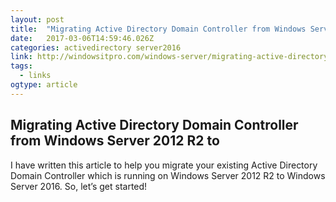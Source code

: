 ```yaml
---
layout: post 
title:  "Migrating Active Directory Domain Controller from Windows Server 2012 R2 to Windows Server 2016 | Windows Server content from Windows IT Pro" 
date:   2017-03-06T14:59:46.026Z 
categories: activedirectory server2016
link: http://windowsitpro.com/windows-server/migrating-active-directory-domain-controller-windows-server-2012-r2-windows-server--0 
tags:
  - links
ogtype: article 
---
```


## Migrating Active Directory Domain Controller from Windows Server 2012 R2 to 

I have written this article to help you migrate your existing Active Directory Domain Controller which is running on Windows Server 2012 R2 to Windows Server 2016. So, let’s get started!

 